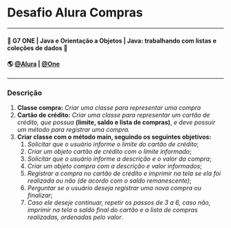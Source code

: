 # Desafio Alura Compras

---
#### 🚩 G7 ONE | Java e Orientação a Objetos | Java: trabalhando com listas e coleções de dados 🚩
#### 🌎 [@Alura](https://www.alura.com.br/) | [@One](https://www.oracle.com/br/)<br>

---
### Descrição
1. **Classe compra:** _Criar uma classe para representar uma compra_
2. **Cartão de crédito:** _Criar uma classe para representar um cartão de crédito, que possua_ **(limite, saldo e lista de compras)**, _e deve possuir um método para registrar uma compra._
3. **Criar classe com o método main, seguindo os seguintes objetivos:**
   1. _Solicitar que o usuário informe o limite do cartão de crédito_;
   2. _Criar um objeto cartão de crédito com o limite informado_;
   3. _Solicitar que o usuário informe a descrição e o valor da compra_;
   4. _Criar um objeto compra com a descrição e valor informados_;
   5. _Registrar a compra no cartão de crédito e imprimir na tela se ela foi realizada ou não (de acordo com o saldo remanescente)_;
   6. _Perguntar se o usuário deseja registrar uma nova compra ou finalizar_;
   7. _Caso ele deseje continuar, repetir os passos de 3 a 6, caso não, imprimir na tela o saldo final do cartão e a lista de compras realizadas, ordenadas pelo valor_.

